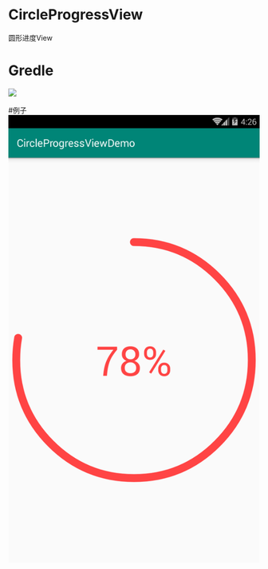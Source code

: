 # CircleProgressView
圆形进度View

# Gredle
[![](https://jitpack.io/v/luod852456/CircleProgressView.svg)](https://jitpack.io/#luod852456/CircleProgressView)

#例子
[![](https://raw.githubusercontent.com/luod852456/CircleProgressView/master/circleprogressview_1.png)](https://raw.githubusercontent.com/luod852456/CircleProgressView/master/circleprogressview_1.png)

